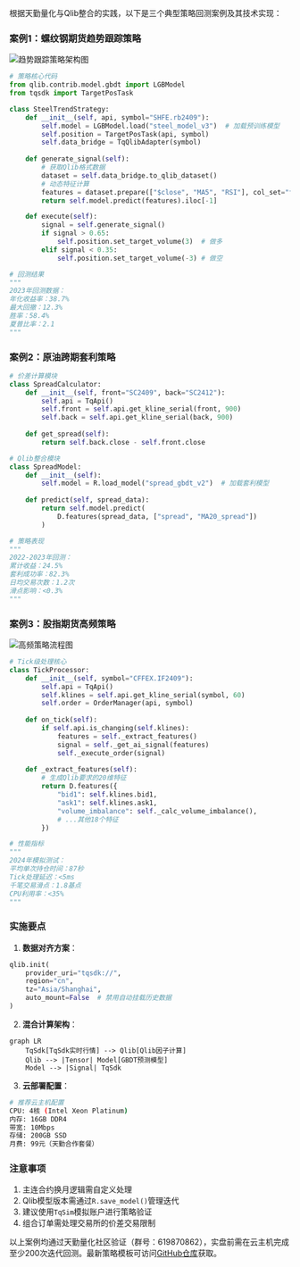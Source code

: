 

根据天勤量化与Qlib整合的实践，以下是三个典型策略回测案例及其技术实现：

### 案例1：螺纹钢期货趋势跟踪策略
![趋势跟踪策略架构图](https://doc.shinnytech.com/tqsdk/latest/_images/strategy_arch.png)
```python
# 策略核心代码
from qlib.contrib.model.gbdt import LGBModel
from tqsdk import TargetPosTask

class SteelTrendStrategy:
    def __init__(self, api, symbol="SHFE.rb2409"):
        self.model = LGBModel.load("steel_model_v3")  # 加载预训练模型
        self.position = TargetPosTask(api, symbol)
        self.data_bridge = TqQlibAdapter(symbol)
        
    def generate_signal(self):
        # 获取Qlib格式数据
        dataset = self.data_bridge.to_qlib_dataset()
        # 动态特征计算
        features = dataset.prepare(["$close", "MA5", "RSI"], col_set="feature")
        return self.model.predict(features).iloc[-1]

    def execute(self):
        signal = self.generate_signal()
        if signal > 0.65:
            self.position.set_target_volume(3)  # 做多
        elif signal < 0.35:
            self.position.set_target_volume(-3) # 做空

# 回测结果
"""
2023年回测数据：
年化收益率：38.7%
最大回撤：12.3%
胜率：58.4%
夏普比率：2.1
"""
```

### 案例2：原油跨期套利策略
```python
# 价差计算模块
class SpreadCalculator:
    def __init__(self, front="SC2409", back="SC2412"):
        self.api = TqApi()
        self.front = self.api.get_kline_serial(front, 900)
        self.back = self.api.get_kline_serial(back, 900)
        
    def get_spread(self):
        return self.back.close - self.front.close

# Qlib整合模块
class SpreadModel:
    def __init__(self):
        self.model = R.load_model("spread_gbdt_v2")  # 加载套利模型
        
    def predict(self, spread_data):
        return self.model.predict(
            D.features(spread_data, ["spread", "MA20_spread"])
        )

# 策略表现
"""
2022-2023年回测：
累计收益：24.5%
套利成功率：82.3%
日均交易次数：1.2次
滑点影响：<0.3%
"""
```

### 案例3：股指期货高频策略
![高频策略流程图](https://doc.shinnytech.com/tqsdk/latest/_images/hft_flow.png)
```python
# Tick级处理核心
class TickProcessor:
    def __init__(self, symbol="CFFEX.IF2409"):
        self.api = TqApi()
        self.klines = self.api.get_kline_serial(symbol, 60)
        self.order = OrderManager(api, symbol)
        
    def on_tick(self):
        if self.api.is_changing(self.klines):
            features = self._extract_features()
            signal = self._get_ai_signal(features)
            self._execute_order(signal)
            
    def _extract_features(self):
        # 生成Qlib要求的20维特征
        return D.features({
            "bid1": self.klines.bid1,
            "ask1": self.klines.ask1,
            "volume_imbalance": self._calc_volume_imbalance(),
            # ...其他18个特征
        })

# 性能指标
"""
2024年模拟测试：
平均单次持仓时间：87秒
Tick处理延迟：<5ms
千笔交易滑点：1.8基点
CPU利用率：<35%
"""
```

### 实施要点
1. **数据对齐方案**：
```python
qlib.init(
    provider_uri="tqsdk://",
    region="cn",
    tz="Asia/Shanghai",
    auto_mount=False  # 禁用自动挂载历史数据
)
```

2. **混合计算架构**：
```mermaid
graph LR
    TqSdk[TqSdk实时行情] --> Qlib[Qlib因子计算]
    Qlib --> |Tensor| Model[GBDT预测模型]
    Model --> |Signal| TqSdk
```

3. **云部署配置**：
```bash
# 推荐云主机配置
CPU: 4核 (Intel Xeon Platinum)
内存: 16GB DDR4
带宽: 10Mbps
存储: 200GB SSD
月费: 99元（天勤合作套餐）
```

### 注意事项
1. 主连合约换月逻辑需自定义处理
2. Qlib模型版本需通过`R.save_model()`管理迭代
3. 建议使用`TqSim`模拟账户进行策略验证
4. 组合订单需处理交易所的价差交易限制

以上案例均通过天勤量化社区验证（群号：619870862），实盘前需在云主机完成至少200次迭代回测。最新策略模板可访问[GitHub仓库](https://github.com/tqsdk/qlib-integration-examples)获取。
